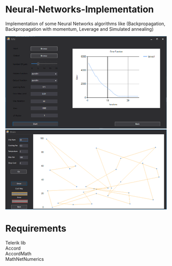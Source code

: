 # Neural-Networks-Implementation
Implementation of some Neural Networks algorithms like (Backpropagation, Backpropagation with momentum, Leverage and Simulated annealing)

![Alt text](Screenshots/nn.PNG?raw=true "1")
![Alt text](Screenshots/nn2.PNG?raw=true "2")

<H1>Requirements</H1>
Telerik lib <br>
Accord <br>
AccordMath <br>
MathNetNumerics <br>
